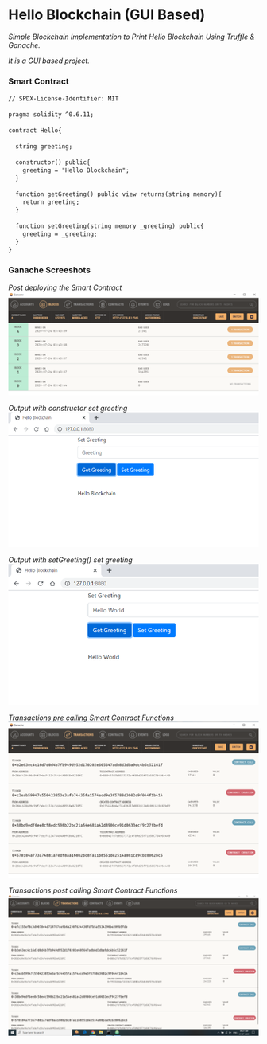 # Hello Blockchain (GUI Based)
*Simple Blockchain Implementation to Print Hello Blockchain Using Truffle & Ganache.*

*It is a GUI based project.*

### Smart Contract
```
// SPDX-License-Identifier: MIT

pragma solidity ^0.6.11;

contract Hello{

  string greeting;

  constructor() public{
    greeting = "Hello Blockchain";
  }

  function getGreeting() public view returns(string memory){
    return greeting;
  }

  function setGreeting(string memory _greeting) public{
    greeting = _greeting;
  }
}
```

### Ganache Screeshots

*Post deploying the Smart Contract*
![](Output/deployed.png)

*Output with constructor set greeting*
![](Output/Hello_Blockchain.png)

*Output with setGreeting() set greeting*
![](Output/Hello_World.png)

*Transactions pre calling Smart Contract Functions*
![](Output/transactions.png)

*Transactions post calling Smart Contract Functions*
![](Output/Transactions_1.png)

